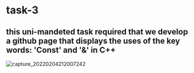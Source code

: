 # task-3
## this uni-mandeted task required that we develop a github page that displays the uses of the key words: **'Const'** and **'&'** in C++
![capture_20220204212007242](https://user-images.githubusercontent.com/81246343/152590469-a328a65d-b0fa-458a-82b7-7a841758b920.jpg)
